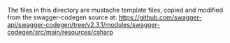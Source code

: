 The files in this directory are mustache template files, copied and modified from the swagger-codegen source at:
https://github.com/swagger-api/swagger-codegen/tree/v2.3.1/modules/swagger-codegen/src/main/resources/csharp
